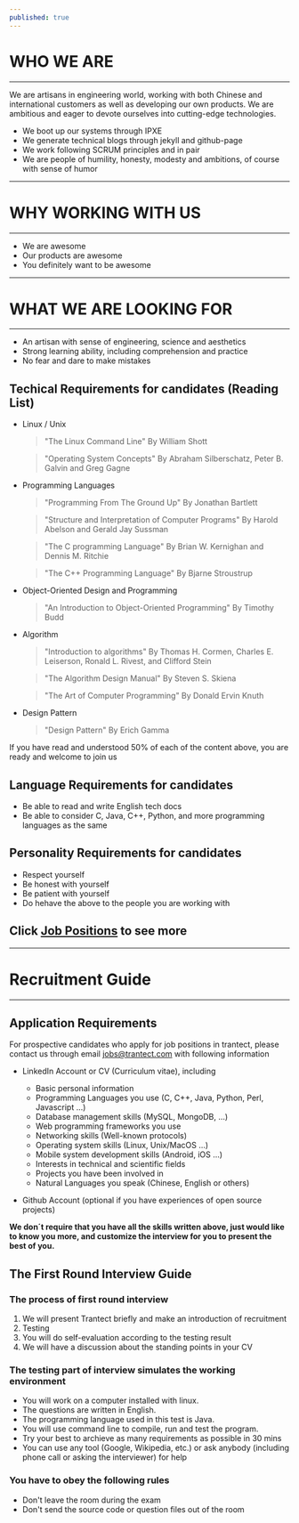 ```yaml
---
published: true
---
```


# WHO WE ARE
* * * *

We are artisans in engineering world, working with both Chinese and international customers as well as developing our own products.
We are ambitious and eager to devote ourselves into cutting-edge technologies.

- We boot up our systems through IPXE
- We generate technical blogs through jekyll and github-page
- We work following SCRUM principles and in pair
- We are people of humility, honesty, modesty and ambitions, of course with sense of humor
    
* * * *
# WHY WORKING WITH US
* * * *
- We are awesome
- Our products are awesome
- You definitely want to be awesome

* * * *
# WHAT WE ARE LOOKING FOR
* * * *
- An artisan with sense of engineering, science and aesthetics
- Strong learning ability, including comprehension and practice
- No fear and dare to make mistakes



## Techical Requirements for candidates (Reading List)
- Linux / Unix

	> "The Linux Command Line" 	By William Shott

	> "Operating System Concepts" 	By Abraham Silberschatz, Peter B. Galvin and Greg Gagne
    
- Programming Languages

	> "Programming From The Ground Up" By Jonathan Bartlett 
    
	> "Structure and Interpretation of Computer Programs" By Harold Abelson and Gerald Jay Sussman
    
	> "The C programming Language" By Brian W. Kernighan and Dennis M. Ritchie
    
	> "The C++ Programming Language" By Bjarne Stroustrup
     
- Object-Oriented Design and Programming

	> "An Introduction to Object-Oriented Programming" By Timothy Budd
    
- Algorithm

	> "Introduction to algorithms" By Thomas H. Cormen, Charles E. Leiserson, Ronald L. Rivest, and Clifford Stein
    
	> "The Algorithm Design Manual" By Steven S. Skiena
    
	> "The Art of Computer Programming" By Donald Ervin Knuth
        
- Design Pattern

	> "Design Pattern" By Erich Gamma
    
If you have read and understood 50% of each of the content above, you are ready and welcome to join us

## Language Requirements for candidates
- Be able to read and write English tech docs
- Be able to consider C, Java, C++, Python, and more programming languages as the same

## Personality Requirements for candidates
- Respect yourself
- Be honest with yourself
- Be patient with yourself
- Do hehave the above to the people you are working with

## Click [Job Positions](http://www.trantect.com/#job_openings) to see more

* * * *

# Recruitment Guide

* * * *

## Application Requirements
For prospective candidates who apply for job positions in trantect, please contact us through email [jobs@trantect.com]( jobs@trantect.com) with following information

- LinkedIn Account or CV (Curriculum vitae), including
	- Basic personal information
	- Programming Languages you use (C, C++, Java, Python, Perl, Javascript ...)
	- Database management skills (MySQL, MongoDB, ...)
	- Web programming frameworks you use
	- Networking skills (Well-known protocols)
	- Operating system skills (Linux, Unix/MacOS ...)
	- Mobile system development skills (Android, iOS ...)
	- Interests in technical and scientific fields
	- Projects you have been involved in
	- Natural Languages you speak (Chinese, English or others)
	

- Github Account (optional if you have experiences of open source projects)

__We don´t require that you have all the skills written above, just would like to know you more, and customize the interview for you to present the best of you.__


## The First Round Interview Guide

### The process of first round interview

1. We will present Trantect briefly and make an introduction of recruitment
2. Testing
3. You will do self-evaluation according to the testing result
4. We will have a discussion about the standing points in your CV


### The testing part of interview simulates the working environment

- You will work on a computer installed with linux.
- The questions are written in English.
- The programming language used in this test is Java.
- You will use command line to compile, run and test the program.
- Try your best to archieve as many requirements as possible in 30 mins 
- You can use any tool (Google, Wikipedia, etc.) or ask anybody (including phone call or asking the interviewer) for help 

### You have to obey the following rules
- Don't leave the room during the exam 
- Don't send the source code or question files out of the room